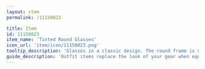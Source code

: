 ```yaml
---
layout: item
permalink: /11150023

title: Item
id: 11150023
item_name: 'Tinted Round Glasses'
icon_url: 'item/icon/11150023.png'
tooltip_description: 'Glasses in a classic design. The round frame is quite charming.'
guide_description: 'Outfit items replace the look of your gear when equipped.'
---
```

